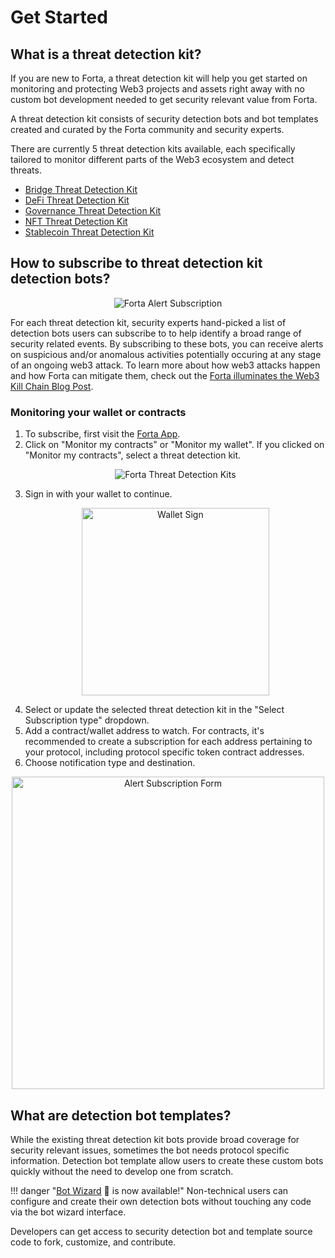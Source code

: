 # Get Started

## What is a threat detection kit?

If you are new to Forta, a threat detection kit will help you get started on monitoring and protecting Web3 projects and assets right away with no custom bot development needed to get security relevant value from Forta.

A threat detection kit consists of security detection bots and bot templates created and curated by the Forta community and security experts.

There are currently 5 threat detection kits available, each specifically tailored to monitor different parts of the Web3 ecosystem and detect threats.

* [Bridge Threat Detection Kit](bridge-starter-kit.md)
* [DeFi Threat Detection Kit](defi-starter-kit.md)
* [Governance Threat Detection Kit](governance-starter-kit.md)
* [NFT Threat Detection Kit](nft-starter-kit.md)
* [Stablecoin Threat Detection Kit](stablecoin-starter-kit.md)


## How to subscribe to threat detection kit detection bots?

<p align="center">
    <img alt="Forta Alert Subscription" src="../alert-subscription.png">
</p>

For each threat detection kit, security experts hand-picked a list of detection bots users can subscribe to to help identify a broad range of security related events. By subscribing to these bots, you can receive alerts on suspicious and/or anomalous activities potentially occuring at any stage of an ongoing web3 attack. To learn more about how web3 attacks happen and how Forta can mitigate them, check out the [Forta illuminates the Web3 Kill Chain Blog Post](https://forta.org/blog/web3-kill-chain/).

### Monitoring your wallet or contracts

1. To subscribe, first visit the [Forta App](https://app.forta.network/tdk).
2. Click on "Monitor my contracts" or "Monitor my wallet". If you clicked on "Monitor my contracts", select a threat detection kit.
    <p align="center">
        <img alt="Forta Threat Detection Kits" src="../threat-detection-kits.png">
    </p>
4. Sign in with your wallet to continue.
    <p align="center">
        <img width="300px" alt="Wallet Sign" src="../wallet-sign.png">
    </p>
5. Select or update the selected threat detection kit in the "Select Subscription type" dropdown.
6. Add a contract/wallet address to watch. For contracts, it's recommended to create a subscription for each address pertaining to your protocol, including protocol specific token contract addresses.
7. Choose notification type and destination.
<p align="center">
    <img width="500px" alt="Alert Subscription Form" src="../alert-subscription-form.png">
</p>

## What are detection bot templates?

While the existing threat detection kit bots provide broad coverage for security relevant issues, sometimes the bot needs protocol specific information. Detection bot template allow users to create these custom bots quickly without the need to develop one from scratch.

!!! danger "[Bot Wizard](wizard.md) 🧙 is now available!"
Non-technical users can configure and create their own detection bots without touching any code via the bot wizard interface.

Developers can get access to security detection bot and template source code to fork, customize, and contribute.
